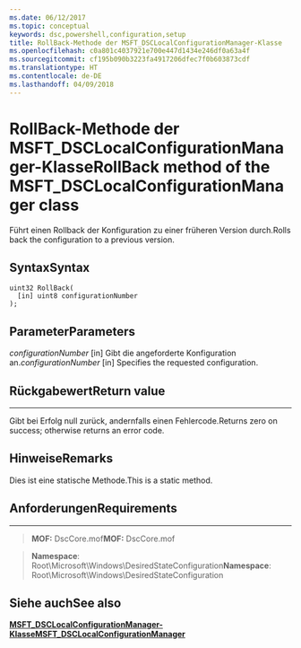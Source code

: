 ```yaml
---
ms.date: 06/12/2017
ms.topic: conceptual
keywords: dsc,powershell,configuration,setup
title: RollBack-Methode der MSFT_DSCLocalConfigurationManager-Klasse
ms.openlocfilehash: c0a801c4037921e700e447d1434e246df0a63a4f
ms.sourcegitcommit: cf195b090b3223fa4917206dfec7f0b603873cdf
ms.translationtype: HT
ms.contentlocale: de-DE
ms.lasthandoff: 04/09/2018
---
```

# <a name="rollback-method-of-the-msftdsclocalconfigurationmanager-class"></a><span data-ttu-id="69425-103">RollBack-Methode der MSFT_DSCLocalConfigurationManager-Klasse</span><span class="sxs-lookup"><span data-stu-id="69425-103">RollBack method of the MSFT_DSCLocalConfigurationManager class</span></span>

<span data-ttu-id="69425-104">Führt einen Rollback der Konfiguration zu einer früheren Version durch.</span><span class="sxs-lookup"><span data-stu-id="69425-104">Rolls back the configuration to a previous version.</span></span>

<a name="syntax"></a><span data-ttu-id="69425-105">Syntax</span><span class="sxs-lookup"><span data-stu-id="69425-105">Syntax</span></span>
------

```mof
uint32 RollBack(
  [in] uint8 configurationNumber
);
```

<a name="parameters"></a><span data-ttu-id="69425-106">Parameter</span><span class="sxs-lookup"><span data-stu-id="69425-106">Parameters</span></span>
----------

<span data-ttu-id="69425-107">*configurationNumber* \[in\] Gibt die angeforderte Konfiguration an.</span><span class="sxs-lookup"><span data-stu-id="69425-107">*configurationNumber* \[in\] Specifies the requested configuration.</span></span>

## <a name="return-value"></a><span data-ttu-id="69425-108">Rückgabewert</span><span class="sxs-lookup"><span data-stu-id="69425-108">Return value</span></span>
------------

<span data-ttu-id="69425-109">Gibt bei Erfolg null zurück, andernfalls einen Fehlercode.</span><span class="sxs-lookup"><span data-stu-id="69425-109">Returns zero on success; otherwise returns an error code.</span></span>

## <a name="remarks"></a><span data-ttu-id="69425-110">Hinweise</span><span class="sxs-lookup"><span data-stu-id="69425-110">Remarks</span></span>

<span data-ttu-id="69425-111">Dies ist eine statische Methode.</span><span class="sxs-lookup"><span data-stu-id="69425-111">This is a static method.</span></span>

## <a name="requirements"></a><span data-ttu-id="69425-112">Anforderungen</span><span class="sxs-lookup"><span data-stu-id="69425-112">Requirements</span></span>
------------
><span data-ttu-id="69425-113">**MOF:** DscCore.mof</span><span class="sxs-lookup"><span data-stu-id="69425-113">**MOF:** DscCore.mof</span></span>

><span data-ttu-id="69425-114">**Namespace**: Root\Microsoft\Windows\DesiredStateConfiguration</span><span class="sxs-lookup"><span data-stu-id="69425-114">**Namespace**: Root\Microsoft\Windows\DesiredStateConfiguration</span></span>


## <a name="see-also"></a><span data-ttu-id="69425-115">Siehe auch</span><span class="sxs-lookup"><span data-stu-id="69425-115">See also</span></span>


[<span data-ttu-id="69425-116">**MSFT_DSCLocalConfigurationManager-Klasse**</span><span class="sxs-lookup"><span data-stu-id="69425-116">**MSFT_DSCLocalConfigurationManager**</span></span>](msft-dsclocalconfigurationmanager.md)